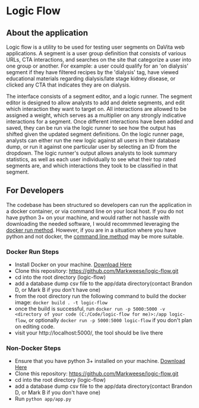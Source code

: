 # Logic Flow

## About the application
Logic flow is a utility to be used for testing user segments on DaVita web applications. A segment is a user group definition that consists of various URLs, CTA interactions, and searches on the site that categorize a user into one group or another. For example: a user could qualify for an 'on dialysis' segment if they have filtered recipes by the 'dialysis' tag, have viewed educational materials regarding dialysis/late stage kidney disease, or clicked any CTA that indicates they are on dialysis.

The interface consists of a segment editor, and a logic runner. The segment editor is designed to allow analysts to add and delete segments, and edit which interaction they want to target on. All interactions are allowed to be assigned a weight, which serves as a multiplier on any strongly indicative interactions for a segment. Once different interactions have been added and saved, they can be run via the logic runner to see how the output has shifted given the updated segment definitions. On the logic runner page, analysts can either run the new logic against all users in their database dump, or run it against one particular user by selecting an ID from the dropdown. The logic runner's output allows analysts to look summary statistics, as well as each user individually to see what their top rated segments are, and which interactions they took to be classified in that segment.

## For Developers
The codebase has been structured so developers can run the application in a docker container, or via command line on your local host. If you do not have python 3+ on your machine, and would rather not hassle with downloading the needed software, I would recommmed leveraging the [docker run method](#Docker-Run-Steps). However, if you are in a situation where you have python and not docker, the [command line method](#Non-Docker-Steps) may be more suitable.


### Docker Run Steps
- Install Docker on your machine. [Download Here](https://hub.docker.com/editions/community/docker-ce-desktop-windows/)
- Clone this repository: https://github.com/Markweese/logic-flow.git
- cd into the root directory (logic-flow)
- add a database dump csv file to the app/data directory(contact Brandon D, or Mark B if you don't have one)
- from the root directory run the following command to build the docker image: `docker build . -t logic-flow`
- once the build is successful, run `docker run -p 5000:5000 -v <directory of your code (C:/Code/logic-flow for me)>:/app logic-flow`, or optionally `docker run -p 5000:5000 logic-flow` if you don't plan on editing code.
- visit your http://localhost:5000/, the tool should be live there

### Non-Docker Steps
- Ensure that you have python 3+ installed on your machine. [Download Here](https://www.python.org/downloads/release/python-392/)
- Clone this repository: https://github.com/Markweese/logic-flow.git
- cd into the root directory (logic-flow)
- add a database dump csv file to the app/data directory(contact Brandon D, or Mark B if you don't have one)
- Run `python app/app.py`
